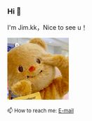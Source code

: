 ### Hi 👋

I'm Jim.kk，Nice to see u！


<div><img style="width: 140px" src="imgs/a.gif" alt="Hello"></div>

<sup>📫 How to reach me: [E-mail](mailTo:sharycc@163.com)</sup>

<!--
**Jimecc/Jimecc** is a ✨ _special_ ✨ repository because its `README.md` (this file) appears on your GitHub profile.

Here are some ideas to get you started:

- 🔭 I’m currently working on ...
- 🌱 I’m currently learning ...
- 👯 I’m looking to collaborate on ...
- 🤔 I’m looking for help with ...
- 💬 Ask me about ...
- 📫 How to reach me: ...
- 😄 Pronouns: ...
- ⚡ Fun fact: ...
-->
